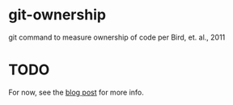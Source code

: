 git-ownership
=============

git command to measure ownership of code per Bird, et. al., 2011

# TODO
For now, see the [blog post](https://jfoote.github.io/2015/01/05/git-ownership.html) for more info.
